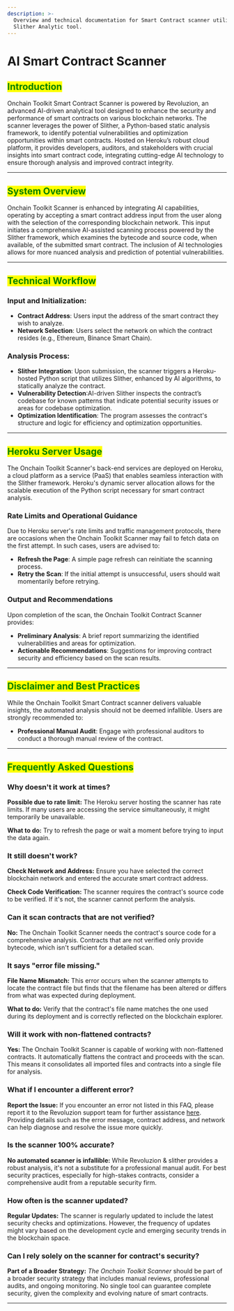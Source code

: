 ```yaml
---
description: >-
  Overview and technical documentation for Smart Contract scanner utilizing
  Slither Analytic tool.
---
```


# AI Smart Contract Scanner

## <mark style="color:green;">Introduction</mark>

Onchain Toolkit Smart Contract Scanner is powered by Revoluzion, an advanced AI-driven analytical tool designed to enhance the security and performance of smart contracts on various blockchain networks. The scanner leverages the power of Slither, a Python-based static analysis framework, to identify potential vulnerabilities and optimization opportunities within smart contracts. Hosted on Heroku’s robust cloud platform, it provides developers, auditors, and stakeholders with crucial insights into smart contract code, integrating cutting-edge AI technology to ensure thorough analysis and improved contract integrity.

***

## <mark style="color:green;">System Overview</mark>

Onchain Toolkit Scanner is enhanced by integrating AI capabilities, operating by accepting a smart contract address input from the user along with the selection of the corresponding blockchain network. This input initiates a comprehensive AI-assisted scanning process powered by the Slither framework, which examines the bytecode and source code, when available, of the submitted smart contract. The inclusion of AI technologies allows for more nuanced analysis and prediction of potential vulnerabilities.

***

## <mark style="color:green;">Technical Workflow</mark>

### Input and Initialization:

* **Contract Address**: Users input the address of the smart contract they wish to analyze.
* **Network Selection**: Users select the network on which the contract resides (e.g., Ethereum, Binance Smart Chain).

### Analysis Process:

* **Slither Integration**: Upon submission, the scanner triggers a Heroku-hosted Python script that utilizes Slither, enhanced by AI algorithms, to statically analyze the contract.
* **Vulnerability Detection**:AI-driven Slither inspects the contract’s codebase for known patterns that indicate potential security issues or areas for codebase optimization.
* **Optimization Identification**: The program assesses the contract's structure and logic for efficiency and optimization opportunities.

***

## <mark style="color:green;">Heroku Server Usage</mark>

The Onchain Toolkit Scanner's back-end services are deployed on Heroku, a cloud platform as a service (PaaS) that enables seamless interaction with the Slither framework. Heroku's dynamic server allocation allows for the scalable execution of the Python script necessary for smart contract analysis.

### Rate Limits and Operational Guidance

Due to Heroku server's rate limits and traffic management protocols, there are occasions when the Onchain Toolkit Scanner may fail to fetch data on the first attempt. In such cases, users are advised to:

* **Refresh the Page**: A simple page refresh can reinitiate the scanning process.
* **Retry the Scan**: If the initial attempt is unsuccessful, users should wait momentarily before retrying.

### Output and Recommendations

Upon completion of the scan, the Onchain Toolkit Contract Scanner provides:

* **Preliminary Analysis**: A brief report summarizing the identified vulnerabilities and areas for optimization.
* **Actionable Recommendations**: Suggestions for improving contract security and efficiency based on the scan results.

***

## <mark style="color:green;">Disclaimer and Best Practices</mark>

While the Onchain Toolkit Smart Contract scanner delivers valuable insights, the automated analysis should not be deemed infallible. Users are strongly recommended to:

* **Professional Manual Audit**: Engage with professional auditors to conduct a thorough manual review of the contract.



***

## <mark style="color:green;">Frequently Asked Questions</mark>

### Why doesn't it work at times?

**Possible due to rate limit:** The Heroku server hosting the scanner has rate limits. If many users are accessing the service simultaneously, it might temporarily be unavailable.&#x20;

**What to do:** Try to refresh the page or wait a moment before trying to input the data again.

### It still doesn't work?

**Check Network and Address:** Ensure you have selected the correct blockchain network and entered the accurate smart contract address.&#x20;

**Check Code Verification:** The scanner requires the contract's source code to be verified. If it's not, the scanner cannot perform the analysis.

### Can it scan contracts that are not verified?

**No:** The Onchain Toolkit Scanner needs the contract's source code for a comprehensive analysis. Contracts that are not verified only provide bytecode, which isn't sufficient for a detailed scan.

### It says "error file missing."

**File Name Mismatch:** This error occurs when the scanner attempts to locate the contract file but finds that the filename has been altered or differs from what was expected during deployment.&#x20;

**What to do:** Verify that the contract's file name matches the one used during its deployment and is correctly reflected on the blockchain explorer.

### Will it work with non-flattened contracts?

**Yes:** The Onchain Toolkit Scanner is capable of working with non-flattened contracts. It automatically flattens the contract and proceeds with the scan. This means it consolidates all imported files and contracts into a single file for analysis.

### What if I encounter a different error?

**Report the Issue:** If you encounter an error not listed in this FAQ, please report it to the Revoluzion support team for further assistance [here](https://t.me/RevoluzionEcosystem). Providing details such as the error message, contract address, and network can help diagnose and resolve the issue more quickly.

### Is the scanner 100% accurate?

**No automated scanner is infallible:** While Revoluzion & slither provides a robust analysis, it's not a substitute for a professional manual audit. For best security practices, especially for high-stakes contracts, consider a comprehensive audit from a reputable security firm.

### How often is the scanner updated?

**Regular Updates:** The scanner is regularly updated to include the latest security checks and optimizations. However, the frequency of updates might vary based on the development cycle and emerging security trends in the blockchain space.

### Can I rely solely on the scanner for contract's security?

**Part of a Broader Strategy:** _The Onchain Toolkit Scanner_ should be part of a broader security strategy that includes manual reviews, professional audits, and ongoing monitoring. No single tool can guarantee complete security, given the complexity and evolving nature of smart contracts.



***

##
